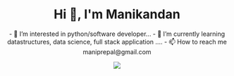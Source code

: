 <h1 align="center">Hi 👋, I'm Manikandan</h1>
<div align="center">
  <p>
- 👀 I’m interested in python/software developer...
- 🌱 I’m currently learning datastructures, data science, full stack application ....
- 📫 How to reach me maniprepal@gmail.com
  </p>
  </div>


<div align="center"><p align="center">
 
  <a href="https://github.com/DenverCoder1/github-readme-streak-stats">
    <img src="https://github-readme-streak-stats.herokuapp.com/?user=ManiKandan051298&theme=dark"/>
  </a>
</p>

  
<!--  <p align="center"><img src="https://github-readme-stats.vercel.app/api/top-langs/?username=ManiKandan051298&layout=compact"></p> -->

<!--   <p align="center"><img src="https://github-profile-trophy.vercel.app/?username=ManiKandan051298&theme=onedark"></p> -->
<p align="center" margin="t"><img src="https://github-readme-stats.vercel.app/api?username=ManiKandan051298&show_icons=true&include_all_commits=true&theme=radical" alt=""></p>

<!---
ManiKandan051298/ManiKandan051298 is a ✨ special ✨ repository because its `README.md` (this file) appears on your GitHub profile.
You can click the Preview link to take a look at your changes.
--->


</div>



